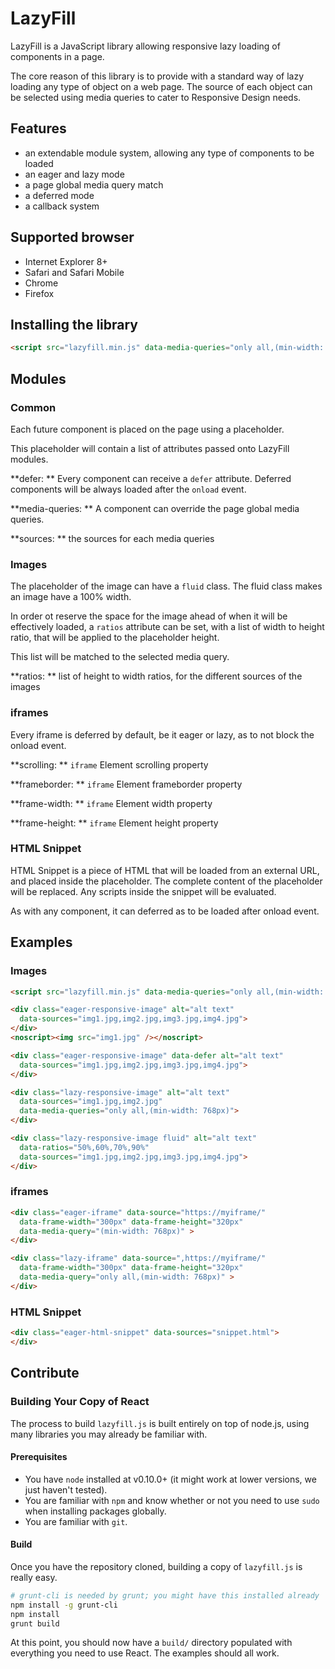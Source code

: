 # LazyFill

LazyFill is a JavaScript library allowing responsive lazy loading of components in a page.

The core reason of this library is to provide with a standard way of lazy loading any type of object on a web page. The source of each object can be selected using media queries to cater to Responsive Design needs.

## Features

- an extendable module system, allowing any type of components to be loaded
- an eager and lazy mode
- a page global media query match
- a deferred mode
- a callback system

## Supported browser

- Internet Explorer 8+
- Safari and Safari Mobile
- Chrome
- Firefox

## Installing the library

```html
<script src="lazyfill.min.js" data-media-queries="only all,(min-width: 768px),(min-width: 1025px)"></script>
```

## Modules

### Common

Each future component is placed on the page using a placeholder.

This placeholder will contain a list of attributes passed onto LazyFill modules.

**defer: ** 
Every component can receive a `defer` attribute. Deferred components will be always loaded after the `onload` event.

**media-queries: ** A component can override the page global media queries.

**sources: ** the sources for each media queries

### Images
 
The placeholder of the image can have a `fluid` class. The fluid class makes an image have a 100% width.

In order ot reserve the space for the image ahead of when it will be effectively loaded, a `ratios` attribute can be set, with a list of width to height ratio, that will be applied to the placeholder height.

This list will be matched to the selected media query.


**ratios: ** list of height to width ratios, for the different sources of the images


### iframes

Every iframe is deferred by default, be it eager or lazy, as to not block the onload event.

**scrolling: ** `iframe` Element scrolling property
 
**frameborder: ** `iframe` Element frameborder property

**frame-width: ** `iframe` Element width property

**frame-height: ** `iframe` Element height property

### HTML Snippet

HTML Snippet is a piece of HTML that will be loaded from an external URL, and placed inside the placeholder.
The complete content of the placeholder will be replaced.
Any scripts inside the snippet will be evaluated.

As with any component, it can deferred as to be loaded after onload event.


## Examples

### Images

```html
<script src="lazyfill.min.js" data-media-queries="only all,(min-width: 768px),(min-width: 1025px)"></script>
```


```html
<div class="eager-responsive-image" alt="alt text"
  data-sources="img1.jpg,img2.jpg,img3.jpg,img4.jpg">
</div>
<noscript><img src="img1.jpg" /></noscript>
```

```html
<div class="eager-responsive-image" data-defer alt="alt text"
  data-sources="img1.jpg,img2.jpg,img3.jpg,img4.jpg">
</div>
```

```html
<div class="lazy-responsive-image" alt="alt text"
  data-sources="img1.jpg,img2.jpg"
  data-media-queries="only all,(min-width: 768px)">
</div>
```

```html
<div class="lazy-responsive-image fluid" alt="alt text"
  data-ratios="50%,60%,70%,90%"
  data-sources="img1.jpg,img2.jpg,img3.jpg,img4.jpg">
</div>
```

### iframes

```html
<div class="eager-iframe" data-source="https://myiframe/"
  data-frame-width="300px" data-frame-height="320px"
  data-media-query="(min-width: 768px)" >
</div>
```

```html
<div class="lazy-iframe" data-source=",https://myiframe/"
  data-frame-width="300px" data-frame-height="320px"
  data-media-query="only all,(min-width: 768px)" >
</div>
```

### HTML Snippet

```html
<div class="eager-html-snippet" data-sources="snippet.html">
</div>
```


## Contribute

### Building Your Copy of React

The process to build `lazyfill.js` is built entirely on top of node.js, using many libraries you may already be familiar with.

#### Prerequisites

* You have `node` installed at v0.10.0+ (it might work at lower versions, we just haven't tested).
* You are familiar with `npm` and know whether or not you need to use `sudo` when installing packages globally.
* You are familiar with `git`.

#### Build

Once you have the repository cloned, building a copy of `lazyfill.js` is really easy.

```sh
# grunt-cli is needed by grunt; you might have this installed already
npm install -g grunt-cli
npm install
grunt build
```

At this point, you should now have a `build/` directory populated with everything you need to use React. The examples should all work.
